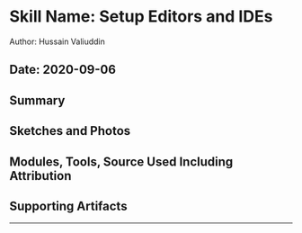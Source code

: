 #  Skill Name: Setup Editors and IDEs

Author: Hussain Valiuddin

Date: 2020-09-06
-----

## Summary


## Sketches and Photos


## Modules, Tools, Source Used Including Attribution


## Supporting Artifacts


-----

